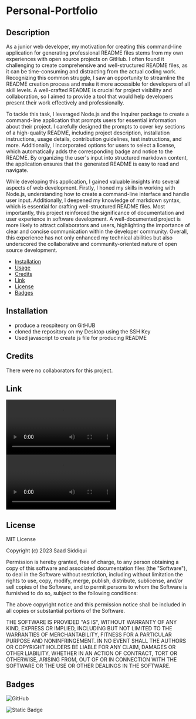 # Personal-Portfolio
## Description
As a junior web developer, my motivation for creating this command-line application for generating professional README files stems from my own experiences with open source projects on GitHub. I often found it challenging to create comprehensive and well-structured README files, as it can be time-consuming and distracting from the actual coding work. Recognizing this common struggle, I saw an opportunity to streamline the README creation process and make it more accessible for developers of all skill levels. A well-crafted README is crucial for project visibility and collaboration, so I aimed to provide a tool that would help developers present their work effectively and professionally.

To tackle this task, I leveraged Node.js and the Inquirer package to create a command-line application that prompts users for essential information about their project. I carefully designed the prompts to cover key sections of a high-quality README, including project description, installation instructions, usage details, contribution guidelines, test instructions, and more. Additionally, I incorporated options for users to select a license, which automatically adds the corresponding badge and notice to the README. By organizing the user's input into structured markdown content, the application ensures that the generated README is easy to read and navigate.

While developing this application, I gained valuable insights into several aspects of web development. Firstly, I honed my skills in working with Node.js, understanding how to create a command-line interface and handle user input. Additionally, I deepened my knowledge of markdown syntax, which is essential for crafting well-structured README files. Most importantly, this project reinforced the significance of documentation and user experience in software development. A well-documented project is more likely to attract collaborators and users, highlighting the importance of clear and concise communication within the developer community. Overall, this experience has not only enhanced my technical abilities but also underscored the collaborative and community-oriented nature of open source development.

- [Installation](#installation)
- [Usage](#usage)
- [Credits](#credits)
- [Link](#link)
- [License](#license)
- [Badges](#badges)

## Installation
- produce a reospiteory on GitHUB
- cloned the repository on my Desktop using the SSH Key
- Used javascript to create js file for producing README



## Credits
There were no collaborators for this project.

## Link
![Video](./assets/Video%20Demonstartion.mp4)
![Video](./assets/Video%20Demonstartion.webm)

## License
MIT License

Copyright (c) 2023 Saad Siddiqui

Permission is hereby granted, free of charge, to any person obtaining a copy
of this software and associated documentation files (the "Software"), to deal
in the Software without restriction, including without limitation the rights
to use, copy, modify, merge, publish, distribute, sublicense, and/or sell
copies of the Software, and to permit persons to whom the Software is
furnished to do so, subject to the following conditions:

The above copyright notice and this permission notice shall be included in all
copies or substantial portions of the Software.

THE SOFTWARE IS PROVIDED "AS IS", WITHOUT WARRANTY OF ANY KIND, EXPRESS OR
IMPLIED, INCLUDING BUT NOT LIMITED TO THE WARRANTIES OF MERCHANTABILITY,
FITNESS FOR A PARTICULAR PURPOSE AND NONINFRINGEMENT. IN NO EVENT SHALL THE
AUTHORS OR COPYRIGHT HOLDERS BE LIABLE FOR ANY CLAIM, DAMAGES OR OTHER
LIABILITY, WHETHER IN AN ACTION OF CONTRACT, TORT OR OTHERWISE, ARISING FROM,
OUT OF OR IN CONNECTION WITH THE SOFTWARE OR THE USE OR OTHER DEALINGS IN THE
SOFTWARE.

## Badges
![GitHub](https://img.shields.io/github/license/mashape/apistatus)

![Static Badge](https://img.shields.io/badge/Thankyou_for_visiting-red)

